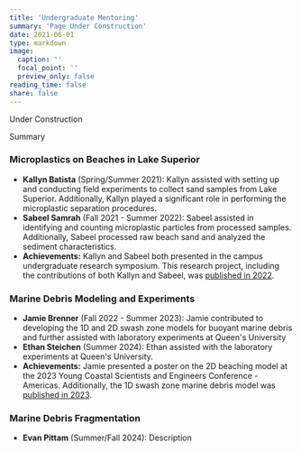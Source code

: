 ```yaml
---
title: 'Undergraduate Mentoring'
summary: 'Page Under Construction'
date: 2021-06-01
type: markdown
image:
  caption: ''
  focal_point: ''
  preview_only: false
reading_time: false
share: false
---
```


Under Construction

Summary

### Microplastics on Beaches in Lake Superior
- **Kallyn Batista** (Spring/Summer 2021): Kallyn assisted with setting up and conducting field experiments to collect sand samples from Lake Superior.  Additionally, Kallyn played a significant role in performing the microplastic separation procedures.
- **Sabeel Samrah** (Fall 2021 - Summer 2022): Sabeel assisted in identifying and counting microplastic particles from processed samples. Additionally, Sabeel processed raw beach sand and analyzed the sediment characteristics.
- **Achievements:** Kallyn and Sabeel both presented in the campus undergraduate research symposium.  This research project, including the contributions of both Kallyn and Sabeel, was [published in 2022](/publication/1-davidson-microplastic-2022).

### Marine Debris Modeling and Experiments
- **Jamie Brenner** (Fall 2022 - Summer 2023): Jamie contributed to developing the 1D and 2D swash zone models for buoyant marine debris and further assisted with laboratory experiments at Queen's University
- **Ethan Steichen** (Summer 2024): Ethan assisted with the laboratory experiments at Queen's University.
- **Achievements:** Jamie presented a poster on the 2D beaching model at the 2023 Young Coastal Scientists and Engineers Conference - Americas.  Additionally, the 1D swash zone marine debris model was  [published in 2023](/publication/2-davidson-beaching-2023).

### Marine Debris Fragmentation
- **Evan Pittam** (Summer/Fall 2024): Description